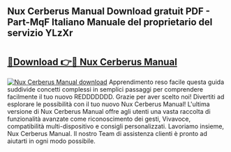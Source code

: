 ## Nux Cerberus Manual Download gratuit PDF - Part-MqF Italiano Manuale del proprietario del servizio YLzXr

# <h2><a href="http://dfa4ohv.blite.top/?on=Nux+Cerberus+Manual">🔗Download 👉🔴 Nux Cerberus Manual</a></h2>

[![Nux Cerberus Manual download](https://i.imgur.com/lujVjoI.png)](http://dfa4ohv.blite.top/?on=Nux+Cerberus+Manual)
Apprendimento reso facile questa guida suddivide concetti complessi in semplici passaggi per comprendere facilmente il tuo nuovo REDDDDDDD. Grazie per aver scelto noi! Divertiti ad esplorare le possibilità con il tuo nuovo Nux Cerberus Manual! L'ultima versione di Nux Cerberus Manual offre agli utenti una vasta raccolta di funzionalità avanzate come riconoscimento dei gesti, Vivavoce, compatibilità multi-dispositivo e consigli personalizzati. Lavoriamo insieme, Nux Cerberus Manual. Il nostro Team di assistenza clienti è pronto ad aiutarti in ogni modo possibile.
